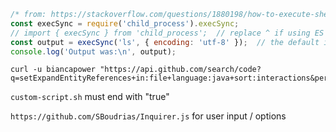 ``` js
/* from: https://stackoverflow.com/questions/1880198/how-to-execute-shell-command-in-javascript */
const execSync = require('child_process').execSync;
// import { execSync } from 'child_process';  // replace ^ if using ES modules
const output = execSync('ls', { encoding: 'utf-8' });  // the default is 'buffer'
console.log('Output was:\n', output);

```

```
curl -u biancapower "https://api.github.com/search/code?q=setExpandEntityReferences+in:file+language:java+sort:interactions&per_page=3"
```

`custom-script.sh` must end with "true"

`https://github.com/SBoudrias/Inquirer.js` for user input / options
